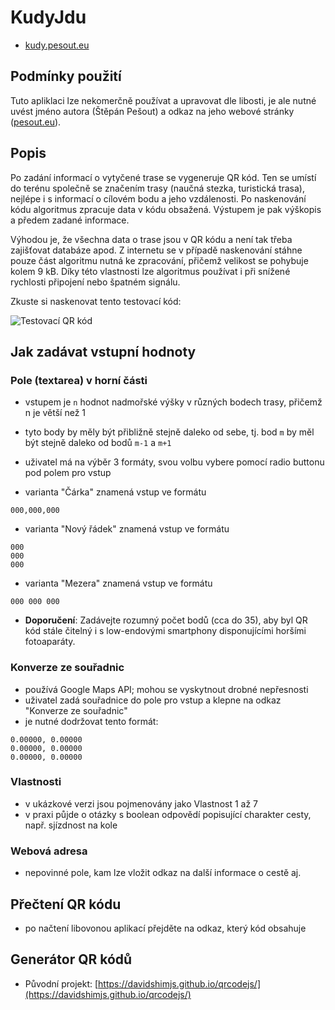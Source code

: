 # KudyJdu

- [kudy.pesout.eu](http://kudy.pesout.eu)

## Podmínky použití

Tuto apliklaci lze nekomerčně používat a upravovat dle libosti, je ale nutné uvést jméno autora (Štěpán Pešout) a odkaz na jeho webové stránky ([pesout.eu](http://pesout.eu)).

## Popis

Po zadání informací o vytyčené trase se vygeneruje QR kód. Ten se umístí do terénu společně se značením trasy (naučná stezka, turistická trasa), nejlépe i s informací o cílovém bodu a jeho vzdálenosti. Po naskenování kódu algoritmus zpracuje data v kódu obsažená. Výstupem je pak výškopis a předem zadané informace.

Výhodou je, že všechna data o trase jsou v QR kódu a není tak třeba zajišťovat databáze apod. Z internetu se v případě naskenování stáhne pouze část algoritmu nutná ke zpracování, přičemž velikost se pohybuje kolem 9 kB. Díky této vlastnosti lze algoritmus používat i při snížené rychlosti připojení nebo špatném signálu.

Zkuste si naskenovat tento testovací kód:

![Testovací QR kód](https://rawgit.com/pesout/KudyJdu/master/ukazka.png)

## Jak zadávat vstupní hodnoty

### Pole (textarea) v horní části
- vstupem je `n` hodnot nadmořské výšky v různých bodech trasy, přičemž n je větší než 1
- tyto body by měly být přibližně stejně daleko od sebe, tj. bod `m` by měl být stejně daleko od bodů `m-1` a `m+1`
- uživatel má na výběr 3 formáty, svou volbu vybere pomocí radio buttonu pod polem pro vstup



- varianta "Čárka" znamená vstup ve formátu
```
000,000,000
```


- varianta "Nový řádek" znamená vstup ve formátu
```
000
000
000
```


- varianta "Mezera" znamená vstup ve formátu
```
000 000 000
```


- **Doporučení**: Zadávejte rozumný počet bodů (cca do 35), aby byl QR kód stále čitelný i s low-endovými smartphony disponujícími horšími fotoaparáty.

### Konverze ze souřadnic
- používá Google Maps API; mohou se vyskytnout drobné nepřesnosti
- uživatel zadá souřadnice do pole pro vstup a klepne na odkaz "Konverze ze souřadnic"
- je nutné dodržovat tento formát:
```
0.00000, 0.00000
0.00000, 0.00000
0.00000, 0.00000
```

### Vlastnosti
- v ukázkové verzi jsou pojmenovány jako Vlastnost 1 až 7
- v praxi půjde o otázky s boolean odpovědí popisující charakter cesty, např. sjízdnost na kole

### Webová adresa
- nepovinné pole, kam lze vložit odkaz na další informace o cestě aj.

## Přečtení QR kódu
- po načtení libovonou aplikací přejděte na odkaz, který kód obsahuje

## Generátor QR kódů
- Původní projekt: [https://davidshimjs.github.io/qrcodejs/](https://davidshimjs.github.io/qrcodejs/)
